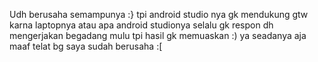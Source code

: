 Udh berusaha semampunya :} tpi android studio nya gk mendukung gtw karna laptopnya atau apa android studionya selalu gk respon 
dh mengerjakan begadang mulu tpi hasil gk memuaskan :) ya seadanya aja  
maaf telat bg saya sudah berusaha :[ 
